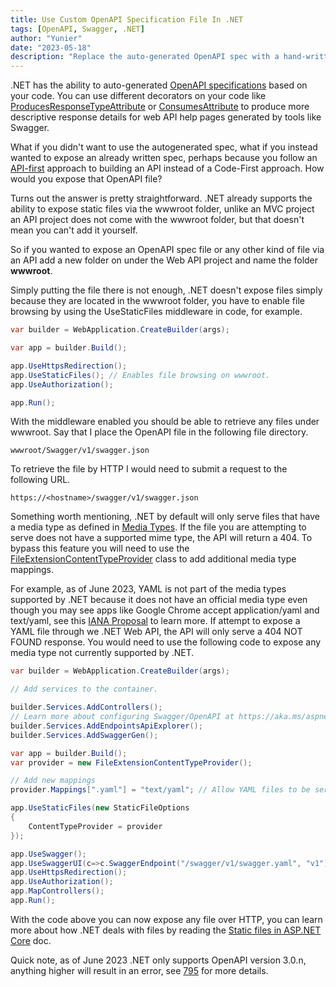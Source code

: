 ```yaml
---
title: Use Custom OpenAPI Specification File In .NET
tags: [OpenAPI, Swagger, .NET]
author: "Yunier"
date: "2023-05-18"
description: "Replace the auto-generated OpenAPI spec with a hand-written spec file."
---
```


.NET has the ability to auto-generated [OpenAPI specifications](https://swagger.io/specification/) based on your code. You can use different decorators on your code like [ProducesResponseTypeAttribute](https://learn.microsoft.com/en-us/dotnet/api/microsoft.aspnetcore.mvc.producesresponsetypeattribute?view=aspnetcore-7.0) or [ConsumesAttribute](https://learn.microsoft.com/en-us/dotnet/api/microsoft.aspnetcore.mvc.consumesattribute?view=aspnetcore-7.0) to produce more descriptive response details for web API help pages generated by tools like Swagger.

What if you didn't want to use the autogenerated spec, what if you instead wanted to expose an already written spec, perhaps because you follow an [API-first](https://blog.postman.com/what-is-api-first-design/) approach to building an API instead of a Code-First approach. How would you expose that OpenAPI file?

Turns out the answer is pretty straightforward. .NET already supports the ability to expose static files via the wwwroot folder, unlike an MVC project an API project does not come with the wwwroot folder, but that doesn't mean you can't add it yourself. 

So if you wanted to expose an OpenAPI spec file or any other kind of file via an API add a new folder on under the Web API project and name the folder **wwwroot**.

Simply putting the file there is not enough, .NET doesn't expose files simply because they are located in the wwwroot folder, you have to enable file browsing by using the UseStaticFiles middleware in code, for example.

```C#
var builder = WebApplication.CreateBuilder(args);

var app = builder.Build();

app.UseHttpsRedirection();
app.UseStaticFiles(); // Enables file browsing on wwwroot.
app.UseAuthorization();

app.Run();
```

With the middleware enabled you should be able to retrieve any files under wwwroot. Say that I place the OpenAPI file in the following file directory.

```text
wwwroot/Swagger/v1/swagger.json
```

To retrieve the file by HTTP I would need to submit a request to the following URL.

```text
https://<hostname>/swagger/v1/swagger.json
```

Something worth mentioning, .NET by default will only serve files that have a media type as defined in [Media Types](https://www.iana.org/assignments/media-types/media-types.xhtml). If the file you are attempting to serve does not have a supported mime type, the API will return a 404. To bypass this feature you will need to use the [FileExtensionContentTypeProvider](https://learn.microsoft.com/en-us/dotnet/api/microsoft.aspnetcore.staticfiles.fileextensioncontenttypeprovider?view=aspnetcore-7.0) class to add additional media type mappings. 

For example, as of June 2023, YAML is not part of the media types supported by .NET because it does not have an official media type even though you may see apps like Google Chrome accept application/yaml and text/yaml, see this [IANA Proposal](https://github.com/ietf-wg-httpapi/mediatypes/blob/main/draft-ietf-httpapi-yaml-mediatypes.md) to learn more. If attempt to expose a YAML file through we .NET Web API, the API will only serve a 404 NOT FOUND response. You would need to use the following code to expose any media type not currently supported by .NET.

```C#
var builder = WebApplication.CreateBuilder(args);

// Add services to the container.

builder.Services.AddControllers();
// Learn more about configuring Swagger/OpenAPI at https://aka.ms/aspnetcore/swashbuckle
builder.Services.AddEndpointsApiExplorer();
builder.Services.AddSwaggerGen();

var app = builder.Build();
var provider = new FileExtensionContentTypeProvider();

// Add new mappings
provider.Mappings[".yaml"] = "text/yaml"; // Allow YAML files to be served via HTTP request.

app.UseStaticFiles(new StaticFileOptions
{
    ContentTypeProvider = provider
});

app.UseSwagger();
app.UseSwaggerUI(c=>c.SwaggerEndpoint("/swagger/v1/swagger.yaml", "v1")); // Path to file location.
app.UseHttpsRedirection();
app.UseAuthorization();
app.MapControllers();
app.Run();
```

With the code above you can now expose any file over HTTP, you can learn more about how .NET deals with files by reading the [Static files in ASP.NET Core](https://learn.microsoft.com/en-us/aspnet/core/fundamentals/static-files?view=aspnetcore-7.0) doc. 

Quick note, as of June 2023 .NET only supports OpenAPI version 3.0.n, anything higher will result in an error, see [795](https://github.com/microsoft/OpenAPI.NET/issues/795) for more details.
